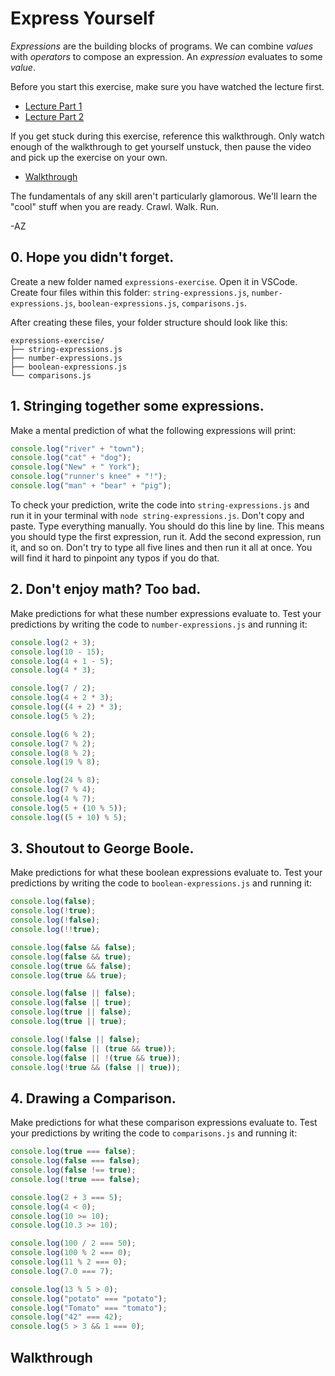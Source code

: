 # Express Yourself

_Expressions_ are the building blocks of programs. We can combine _values_ with _operators_ to
compose an expression. An _expression_ evaluates to some _value_.

Before you start this exercise, make sure you have watched the lecture first.

+ [Lecture Part 1](https://youtu.be/NORcxNPVtg4)
+ [Lecture Part 2](https://youtu.be/1y9DCzWYons)

If you get stuck during this exercise, reference this walkthrough. Only watch enough of the
walkthrough to get yourself unstuck, then pause the video and pick up the exercise on your own.

+ [Walkthrough](https://youtu.be/oMHa_c21sCw)

The fundamentals of any skill aren't particularly glamorous. We'll learn the "cool" stuff when you
are ready. Crawl. Walk. Run.

-AZ

## 0. Hope you didn't forget.

Create a new folder named `expressions-exercise`. Open it in VSCode. Create four files within this
folder: `string-expressions.js`, `number-expressions.js`, `boolean-expressions.js`,
`comparisons.js`.

After creating these files, your folder structure should look like this:

```plaintext
expressions-exercise/
├── string-expressions.js
├── number-expressions.js
├── boolean-expressions.js
└── comparisons.js
```

## 1. Stringing together some expressions.

Make a mental prediction of what the following expressions will print:

```javascript
console.log("river" + "town");
console.log("cat" + "dog");
console.log("New" + " York");
console.log("runner's knee" + "!");
console.log("man" + "bear" + "pig");
```

To check your prediction, write the code into `string-expressions.js` and run it in your terminal
with `node string-expressions.js`. Don't copy and paste. Type everything manually. You should do
this line by line. This means you should type the first expression, run it. Add the second
expression, run it, and so on. Don't try to type all five lines and then run it all at once. You
will find it hard to pinpoint any typos if you do that.

## 2. Don't enjoy math? Too bad.

Make predictions for what these number expressions evaluate to. Test your predictions by writing the
code to `number-expressions.js` and running it:

```js
console.log(2 + 3);
console.log(10 - 15);
console.log(4 + 1 - 5);
console.log(4 * 3);

console.log(7 / 2);
console.log(4 + 2 * 3);
console.log((4 + 2) * 3);
console.log(5 % 2);

console.log(6 % 2);
console.log(7 % 2);
console.log(8 % 2);
console.log(19 % 8);

console.log(24 % 8);
console.log(7 % 4);
console.log(4 % 7);
console.log(5 + (10 % 5));
console.log((5 + 10) % 5);
```

## 3. Shoutout to George Boole.

Make predictions for what these boolean expressions evaluate to. Test your predictions by writing
the code to `boolean-expressions.js` and running it:

```js
console.log(false);
console.log(!true);
console.log(!false);
console.log(!!true);

console.log(false && false);
console.log(false && true);
console.log(true && false);
console.log(true && true);

console.log(false || false);
console.log(false || true);
console.log(true || false);
console.log(true || true);

console.log(!false || false);
console.log(false || (true && true));
console.log(false || !(true && true));
console.log(!true && (false || true));
```

## 4. Drawing a Comparison.

Make predictions for what these comparison expressions evaluate to. Test your predictions by writing
the code to `comparisons.js` and running it:

```js
console.log(true === false);
console.log(false === false);
console.log(false !== true);
console.log(!true === false);

console.log(2 + 3 === 5);
console.log(4 < 0);
console.log(10 >= 10);
console.log(10.3 >= 10);

console.log(100 / 2 === 50);
console.log(100 % 2 === 0);
console.log(11 % 2 === 0);
console.log(7.0 === 7);

console.log(13 % 5 > 0);
console.log("potato" === "potato");
console.log("Tomato" === "tomato");
console.log("42" === 42);
console.log(5 > 3 && 1 === 0);
```

## Walkthrough

 


